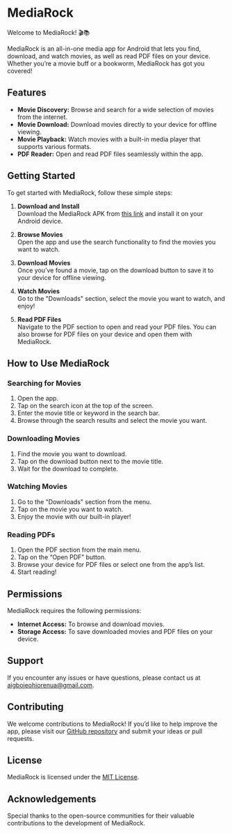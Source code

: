 # MediaRock

Welcome to MediaRock! 🎬📚

MediaRock is an all-in-one media app for Android that lets you find, download, and watch movies, as well as read PDF files on your device. Whether you’re a movie buff or a bookworm, MediaRock has got you covered!

## Features

- **Movie Discovery:** Browse and search for a wide selection of movies from the internet.
- **Movie Download:** Download movies directly to your device for offline viewing.
- **Movie Playback:** Watch movies with a built-in media player that supports various formats.
- **PDF Reader:** Open and read PDF files seamlessly within the app.

## Getting Started

To get started with MediaRock, follow these simple steps:

1. **Download and Install**  
   Download the MediaRock APK from [this link](https://drive.google.com/file/d/1aiHTVXpC7hmlbBrnITv_McgBEOPafOIb/view?usp=drivesdk) and install it on your Android device.

2. **Browse Movies**  
   Open the app and use the search functionality to find the movies you want to watch.

3. **Download Movies**  
   Once you’ve found a movie, tap on the download button to save it to your device for offline viewing.

4. **Watch Movies**  
   Go to the "Downloads" section, select the movie you want to watch, and enjoy!

5. **Read PDF Files**  
   Navigate to the PDF section to open and read your PDF files. You can also browse for PDF files on your device and open them with MediaRock.

## How to Use MediaRock

### Searching for Movies

1. Open the app.
2. Tap on the search icon at the top of the screen.
3. Enter the movie title or keyword in the search bar.
4. Browse through the search results and select the movie you want.

### Downloading Movies

1. Find the movie you want to download.
2. Tap on the download button next to the movie title.
3. Wait for the download to complete.

### Watching Movies

1. Go to the "Downloads" section from the menu.
2. Tap on the movie you want to watch.
3. Enjoy the movie with our built-in player!

### Reading PDFs

1. Open the PDF section from the main menu.
2. Tap on the “Open PDF” button.
3. Browse your device for PDF files or select one from the app’s list.
4. Start reading!

## Permissions

MediaRock requires the following permissions:
- **Internet Access:** To browse and download movies.
- **Storage Access:** To save downloaded movies and PDF files on your device.

## Support

If you encounter any issues or have questions, please contact us at [aigbojeohiorenua@gmail.com](mailto:support@mediarockapp.com).

## Contributing

We welcome contributions to MediaRock! If you’d like to help improve the app, please visit our [GitHub repository](#) and submit your ideas or pull requests.

## License

MediaRock is licensed under the [MIT License](LICENSE).

## Acknowledgements

Special thanks to the open-source communities for their valuable contributions to the development of MediaRock.
